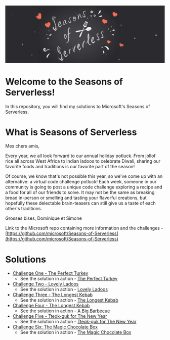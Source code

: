 ![banner](assets/seasons-of-serverless-banner-animated.gif)

# Welcome to the Seasons of Serverless!

In this repository, you will find my solutions to Microsoft's Seasons of Serverless.

# What is Seasons of Serverless

Mes chers amis,

Every year, we all look forward to our annual holiday potluck. From jollof rice all across West Africa to Indian ladoos to celebrate Diwali, sharing our favorite foods and traditions is our favorite part of the season!

Of course, we know that's not possible this year, so we've come up with an alternative: a virtual code challenge potluck! Each week, someone in our community is going to post a unique code challenge exploring a recipe and a food for all of our friends to solve. It may not be the same as breaking bread in-person or smelling and tasting your flavorful creations, but hopefully these delectable brain-teasers can still give us a taste of each other's traditions.

Grosses bises, Dominique et Simone

Link to the Microsoft repo containing more information and the challenges - [https://github.com/microsoft/Seasons-of-Serverless](https://github.com/microsoft/Seasons-of-Serverless)

# Solutions
* [Challenge One - The Perfect Turkey](https://github.com/stuartleaver/seasons-of-serverless/tree/main/01-the-perfect-turkey)
  * See the solution in action - [The Perfect Turkey](https://www.theperfectturkey.cloud)
* [Challenge Two - Lovely Ladoos](https://github.com/stuartleaver/seasons-of-serverless/tree/main/02-lovely-ladoos)
    * See the solution in action - [Lovely Ladoos](https://www.lovelyladoos.cloud)
* [Challenge Three - The Longest Kebab](https://github.com/stuartleaver/seasons-of-serverless/tree/main/03-the-longest-kebab)
    * See the solution in action - [The Longest Kebab](https://www.thelongestkebab.cloud)
* [Challenge Four - The Longest Kebab](https://github.com/stuartleaver/seasons-of-serverless/tree/main/04-a-big-barbecue)
    * See the solution in action - [A Big Barbecue](https://www.bigbarbecue.cloud)
* [Challenge Five - Tteok-guk for The New Year](https://github.com/stuartleaver/seasons-of-serverless/tree/main/05-tteok-guk-for-the-new-year)
    * See the solution in action - [Tteok-guk for The New Year](https://www.tteokguk.cloud)
* [Challenge Six: The Magic Chocolate Box](https://github.com/stuartleaver/seasons-of-serverless/tree/main/06-the-magic-chocolate-box)
    * See the solution in action - [The Magic Chocolate Box](https://www.magicchocolatebox.cloud)
